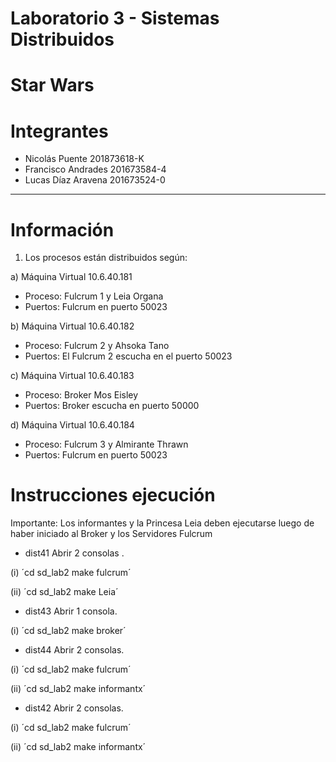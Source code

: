# Laboratorio 3 - Sistemas Distribuidos
# Star Wars

# Integrantes
* Nicolás Puente      201873618-K
* Francisco Andrades  201673584-4
* Lucas Díaz Aravena  201673524-0
----------------------

# Información
1) Los procesos están distribuidos según:
	
a) Máquina Virtual 10.6.40.181
- Proceso: Fulcrum 1 y Leia Organa
- Puertos: Fulcrum en puerto 50023

b) Máquina Virtual 10.6.40.182
- Proceso: Fulcrum 2 y Ahsoka Tano
- Puertos: El Fulcrum 2 escucha en el puerto 50023

c) Máquina Virtual 10.6.40.183
- Proceso: Broker Mos Eisley
- Puertos: Broker escucha en puerto 50000

d) Máquina Virtual 10.6.40.184
- Proceso: Fulcrum 3 y Almirante Thrawn
- Puertos: Fulcrum en puerto 50023


# Instrucciones ejecución

Importante: Los informantes y la Princesa Leia deben ejecutarse luego de haber iniciado al Broker y los Servidores Fulcrum

* dist41
Abrir 2 consolas .

(i)
´cd sd_lab2
make fulcrum´

(ii)
´cd sd_lab2
make Leia´

* dist43
Abrir 1 consola.

(i)
´cd sd_lab2
make broker´

* dist44
Abrir 2 consolas.

(i)
´cd sd_lab2
make fulcrum´

(ii)
´cd sd_lab2
make informantx´

* dist42
Abrir 2 consolas.

(i)
´cd sd_lab2
make fulcrum´

(ii)
´cd sd_lab2
make informantx´